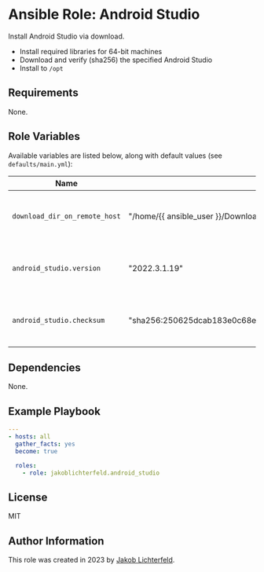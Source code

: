 # Ansible Role: Android Studio

Install Android Studio via download.

- Install required libraries for 64-bit machines
- Download and verify (sha256) the specified Android Studio
- Install to `/opt`

## Requirements

None.

## Role Variables

Available variables are listed below, along with default values (see `defaults/main.yml`):

| Name           | Default Value   | Description                        |
| -------------- | --------------- | -----------------------------------|
| `download_dir_on_remote_host` | "/home/{{ ansible_user }}/Downloads/automatically_by_ansible_playbook" | Download Base Directory on Remote Host |
| `android_studio.version` | "2022.3.1.19" | Android Studio Version you want to install |
| `android_studio.checksum` | "sha256:250625dcab183e0c68ebf12ef8a522af7369527d76f1efc704f93c05b02ffa9e" | Checksum of the version to be downloaded |

## Dependencies

None.

## Example Playbook

```yaml
---
- hosts: all
  gather_facts: yes
  become: true

  roles:
    - role: jakoblichterfeld.android_studio

```

## License

MIT

## Author Information

This role was created in 2023 by [Jakob Lichterfeld](https://github.com/JakobLichterfeld).
